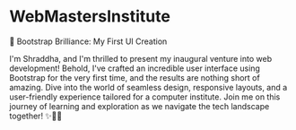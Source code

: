 # WebMastersInstitute
🚀 Bootstrap Brilliance: My First UI Creation

I'm Shraddha, and I'm thrilled to present my inaugural venture into web development! Behold, I've crafted an incredible user interface using Bootstrap for the very first time, and the results are nothing short of amazing. Dive into the world of seamless design, responsive layouts, and a user-friendly experience tailored for a computer institute. Join me on this journey of learning and exploration as we navigate the tech landscape together! ✨👩‍💻
